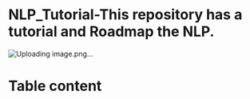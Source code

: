 # NLP_Tutorial-This repository has a tutorial and Roadmap the NLP.

![Uploading image.png…]()

# **Table content**

